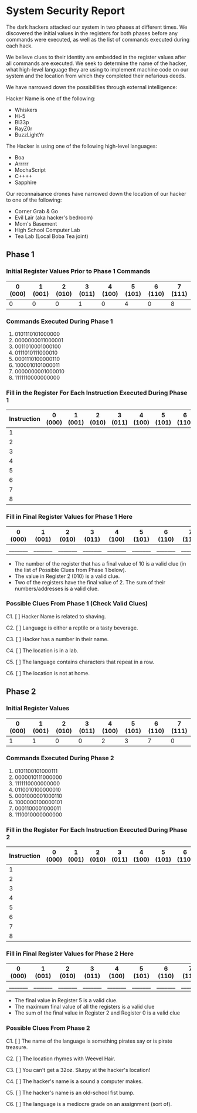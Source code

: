 # System Security Report

The dark hackers attacked our system in two phases at different times. We discovered the initial values in the registers for both phases before any commands were executed, as well as the list of commands executed during each hack. 

We believe clues to their identity are embedded in the register values after all commands are executed. We seek to determine the name of the hacker, what high-level language they are using to implement machine code on our system and the location from which they completed their nefarious deeds.

We have narrowed down the possibilities through external intelligence:

Hacker Name is one of the following:

* Whiskers
* Hi-5
* Bl33p
* RayZ0r
* BuzzLightYr

The Hacker is using one of the following high-level languages:

* Boa
* Arrrrr
* MochaScript
* C++++
* Sapphire

Our reconnaisance drones have narrowed down the location of our hacker to one of the following:

* Corner Grab & Go
* Evil Lair (aka hacker's bedroom)
* Mom's Basement
* High School Computer Lab
* Tea Lab (Local Boba Tea joint)

## Phase 1

### Initial Register Values Prior to Phase 1 Commands

| 0 (000) | 1 (001) | 2 (010) | 3 (011) | 4 (100) | 5 (101) | 6 (110) | 7 (111) |
|---------|---------|---------|---------|---------|---------|---------|---------|
|    0    |    0    |    0    |    1    |    0    |    4    |    0    |    8    |

### Commands Executed During Phase 1

1. 0101110101000000
2. 0000000011000001
3. 0011010001000100 
4. 0111010111000010 
5. 0001110100000110
6. 1000010101000011
7. 0000000001000010
8. 1111110000000000

### Fill in the Register For Each Instruction Executed During Phase 1

| Instruction | 0 (000) | 1 (001) | 2 (010) | 3 (011) | 4 (100) | 5 (101) | 6 (110) | 7 (111) |
|-------------|---------|---------|---------|---------|---------|---------|---------|---------|
|       1     |         |         |         |         |         |         |         |         |
|       2     |         |         |         |         |         |         |         |         |
|       3     |         |         |         |         |         |         |         |         |
|       4     |         |         |         |         |         |         |         |         |
|       5     |         |         |         |         |         |         |         |         |
|       6     |         |         |         |         |         |         |         |         |
|       7     |         |         |         |         |         |         |         |         |
|       8     |         |         |         |         |         |         |         |         |


### Fill in Final Register Values for Phase 1 Here

| 0 (000) | 1 (001) | 2 (010) | 3 (011) | 4 (100) | 5 (101) | 6 (110) | 7 (111) |
|---------|---------|---------|---------|---------|---------|---------|---------|
| _______ | _______ | _______ | _______ | _______ | _______ | _______ | _______ |

* The number of the register that has a final value of 10 is a valid clue (in the list of Possible Clues from Phase 1 below).
* The value in Register 2 (010) is a valid clue.
* Two of the registers have the final value of 2. The sum of their numbers/addresses is a valid clue.

### Possible Clues From Phase 1 (Check Valid Clues)

   C1. [ ] Hacker Name is related to shaving.

   C2. [ ] Language is either a reptile or a tasty beverage.

   C3. [ ] Hacker has a number in their name.

   C4. [ ] The location is in a lab.

   C5. [ ] The language contains characters that repeat in a row.

   C6. [ ] The location is not at home.

## Phase 2 

### Initial Register Values

| 0 (000) | 1 (001) | 2 (010) | 3 (011) | 4 (100) | 5 (101) | 6 (110) | 7 (111) |
|---------|---------|---------|---------|---------|---------|---------|---------|
|    1    |    1    |    0    |    0    |    2    |    3    |    7    |    0    |

### Commands Executed During Phase 2

1. 0101100101000111
2. 0000010111000000
3. 1111110000000000
4. 0110010100000010
5. 0001000001000110
6. 1000000100000101
7. 0001100001000011
8. 1110010000000000

### Fill in the Register For Each Instruction Executed During Phase 2

| Instruction | 0 (000) | 1 (001) | 2 (010) | 3 (011) | 4 (100) | 5 (101) | 6 (110) | 7 (111) |
|-------------|---------|---------|---------|---------|---------|---------|---------|---------|
|       1     |         |         |         |         |         |         |         |         |
|       2     |         |         |         |         |         |         |         |         |
|       3     |         |         |         |         |         |         |         |         |
|       4     |         |         |         |         |         |         |         |         |
|       5     |         |         |         |         |         |         |         |         |
|       6     |         |         |         |         |         |         |         |         |
|       7     |         |         |         |         |         |         |         |         |
|       8     |         |         |         |         |         |         |         |         |


### Fill in Final Register Values for Phase 2 Here

| 0 (000) | 1 (001) | 2 (010) | 3 (011) | 4 (100) | 5 (101) | 6 (110) | 7 (111) |
|---------|---------|---------|---------|---------|---------|---------|---------|
| _______ | _______ | _______ | _______ | _______ | _______ | _______ | _______ |

* The final value in Register 5 is a valid clue.
* The maximum final value of all the registers is a valid clue
* The sum of the final value in Register 2 and Register 0 is a valid clue

### Possible Clues From Phase 2

   C1. [ ] The name of the language is something pirates say or is pirate treasure.

   C2. [ ] The location rhymes with Weevel Hair.

   C3. [ ] You can't get a 32oz. Slurpy at the hacker's location!

   C4. [ ] The hacker's name is a sound a computer makes.

   C5. [ ] The hacker's name is an old-school fist bump.

   C6. [ ] The language is a mediocre grade on an assignment (sort of).

